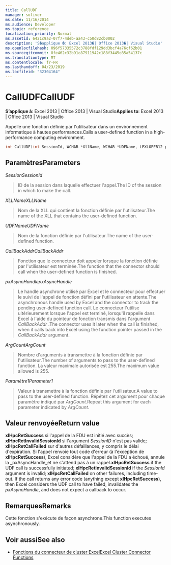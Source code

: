 ```yaml
---
title: CallUDF
manager: soliver
ms.date: 11/16/2014
ms.audience: Developer
ms.topic: reference
localization_priority: Normal
ms.assetid: 6421c9a2-07f7-4deb-aa43-c50d82cb0002
description: 'S�applique �: Excel 2013�| Office 2013�| Visual Studio'
ms.openlocfilehash: 096f57335572c3788fdf129dd3bcf4a76cf62b01
ms.sourcegitcommit: 8fe462c32b91c87911942c188f3445e85a54137c
ms.translationtype: MT
ms.contentlocale: fr-FR
ms.lasthandoff: 04/23/2019
ms.locfileid: "32304164"
---
```

# <a name="calludf"></a><span data-ttu-id="bef3c-103">CallUDF</span><span class="sxs-lookup"><span data-stu-id="bef3c-103">CallUDF</span></span>

<span data-ttu-id="bef3c-104">**S’applique à**: Excel 2013 | Office 2013 | Visual Studio</span><span class="sxs-lookup"><span data-stu-id="bef3c-104">**Applies to**: Excel 2013 | Office 2013 | Visual Studio</span></span> 
  
<span data-ttu-id="bef3c-105">Appelle une fonction définie par l'utilisateur dans un environnement informatique à hautes performances.</span><span class="sxs-lookup"><span data-stu-id="bef3c-105">Calls a user-defined function in a high-performance computing environment.</span></span>
  
```cpp
int CallUDF(int SessionId, WCHAR *XllName, WCHAR *UDFName, LPXLOPER12 pxAsyncHandle, int (*CallBackAddr)(), int ArgCount, LPXLOPER12 Parameter1, ...)
```

## <a name="parameters"></a><span data-ttu-id="bef3c-106">Paramètres</span><span class="sxs-lookup"><span data-stu-id="bef3c-106">Parameters</span></span>

<span data-ttu-id="bef3c-107">_Session_</span><span class="sxs-lookup"><span data-stu-id="bef3c-107">_SessionId_</span></span>
  
> <span data-ttu-id="bef3c-108">ID de la session dans laquelle effectuer l'appel.</span><span class="sxs-lookup"><span data-stu-id="bef3c-108">The ID of the session in which to make the call.</span></span>
    
<span data-ttu-id="bef3c-109">_XLLName_</span><span class="sxs-lookup"><span data-stu-id="bef3c-109">_XLLName_</span></span>
  
> <span data-ttu-id="bef3c-110">Nom de la XLL qui contient la fonction définie par l'utilisateur.</span><span class="sxs-lookup"><span data-stu-id="bef3c-110">The name of the XLL that contains the user-defined function.</span></span>
    
<span data-ttu-id="bef3c-111">_UDFName_</span><span class="sxs-lookup"><span data-stu-id="bef3c-111">_UDFName_</span></span>
  
> <span data-ttu-id="bef3c-112">Nom de la fonction définie par l'utilisateur.</span><span class="sxs-lookup"><span data-stu-id="bef3c-112">The name of the user-defined function.</span></span>
    
<span data-ttu-id="bef3c-113">_CallBackAddr_</span><span class="sxs-lookup"><span data-stu-id="bef3c-113">_CallBackAddr_</span></span>
  
> <span data-ttu-id="bef3c-114">Fonction que le connecteur doit appeler lorsque la fonction définie par l'utilisateur est terminée.</span><span class="sxs-lookup"><span data-stu-id="bef3c-114">The function that the connector should call when the user-defined function is finished.</span></span>
    
<span data-ttu-id="bef3c-115">_pxAsyncHandle_</span><span class="sxs-lookup"><span data-stu-id="bef3c-115">_pxAsyncHandle_</span></span>
  
> <span data-ttu-id="bef3c-116">Le handle asynchrone utilisé par Excel et le connecteur pour effectuer le suivi de l'appel de fonction défini par l'utilisateur en attente.</span><span class="sxs-lookup"><span data-stu-id="bef3c-116">The asynchronous handle used by Excel and the connector to track the pending user-defined function call.</span></span> <span data-ttu-id="bef3c-117">Le connecteur l'utilise ultérieurement lorsque l'appel est terminé, lorsqu'il rappelle dans Excel à l'aide du pointeur de fonction transmis dans l'argument _CallBackAddr_ .</span><span class="sxs-lookup"><span data-stu-id="bef3c-117">The connector uses it later when the call is finished, when it calls back into Excel using the function pointer passed in the  _CallBackAddr_ argument.</span></span> 
    
<span data-ttu-id="bef3c-118">_ArgCount_</span><span class="sxs-lookup"><span data-stu-id="bef3c-118">_ArgCount_</span></span>
  
> <span data-ttu-id="bef3c-119">Nombre d'arguments à transmettre à la fonction définie par l'utilisateur.</span><span class="sxs-lookup"><span data-stu-id="bef3c-119">The number of arguments to pass to the user-defined function.</span></span> <span data-ttu-id="bef3c-120">La valeur maximale autorisée est 255.</span><span class="sxs-lookup"><span data-stu-id="bef3c-120">The maximum value allowed is 255.</span></span>
    
<span data-ttu-id="bef3c-121">_Paramètre1_</span><span class="sxs-lookup"><span data-stu-id="bef3c-121">_Parameter1_</span></span>
  
> <span data-ttu-id="bef3c-122">Valeur à transmettre à la fonction définie par l'utilisateur.</span><span class="sxs-lookup"><span data-stu-id="bef3c-122">A value to pass to the user-defined function.</span></span> <span data-ttu-id="bef3c-123">Répétez cet argument pour chaque paramètre indiqué par _ArgCount_.</span><span class="sxs-lookup"><span data-stu-id="bef3c-123">Repeat this argument for each parameter indicated by  _ArgCount_.</span></span>
    
## <a name="return-value"></a><span data-ttu-id="bef3c-124">Valeur renvoyée</span><span class="sxs-lookup"><span data-stu-id="bef3c-124">Return value</span></span>

<span data-ttu-id="bef3c-125">**xlHpcRetSuccess** si l'appel de la FDU est initié avec succès; **xlHpcRetInvalidSessionId** si l'argument _SessionID_ n'est pas valide; **xlHpcRetCallFailed** sur d'autres défaillances, y compris le délai d'expiration. Si l'appel renvoie tout code d'erreur (à l'exception de **xlHpcRetSuccess**), Excel considère que l'appel de la FDU a échoué, annule la _pxAsyncHandle_et ne s'attend pas à un rappel.</span><span class="sxs-lookup"><span data-stu-id="bef3c-125">**xlHpcRetSuccess** if the UDF call is successfully initiated; **xlHpcRetInvalidSessionId** if the  _SessionId_ argument is invalid; **xlHpcRetCallFailed** on other failures, including time-out. If the call returns any error code (anything except **xlHpcRetSuccess**), then Excel considers the UDF call to have failed, invalidates the  _pxAsyncHandle_, and does not expect a callback to occur.</span></span>
  
## <a name="remarks"></a><span data-ttu-id="bef3c-126">Remarques</span><span class="sxs-lookup"><span data-stu-id="bef3c-126">Remarks</span></span>

<span data-ttu-id="bef3c-127">Cette fonction s'exécute de façon asynchrone.</span><span class="sxs-lookup"><span data-stu-id="bef3c-127">This function executes asynchronously.</span></span>
  
## <a name="see-also"></a><span data-ttu-id="bef3c-128">Voir aussi</span><span class="sxs-lookup"><span data-stu-id="bef3c-128">See also</span></span>

- [<span data-ttu-id="bef3c-129">Fonctions du connecteur de cluster Excel</span><span class="sxs-lookup"><span data-stu-id="bef3c-129">Excel Cluster Connector Functions</span></span>](excel-cluster-connector-functions.md)

